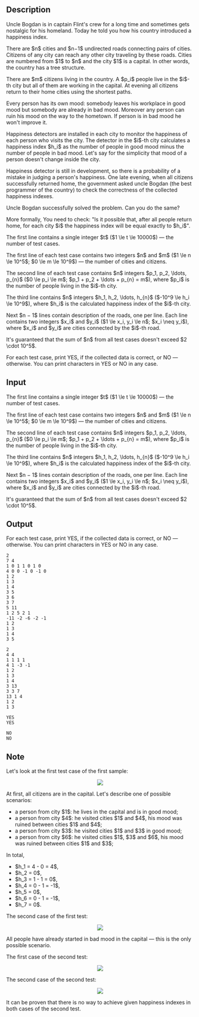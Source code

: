 ## Description

<div><p><span class="tex-font-style-it">Uncle Bogdan is in captain Flint's crew for a long time and sometimes gets nostalgic for his homeland. Today he told you how his country introduced a happiness index.</span></p><p>There are $n$ cities and $n−1$ undirected roads connecting pairs of cities. Citizens of any city can reach any other city traveling by these roads. Cities are numbered from $1$ to $n$ and the city $1$ is a capital. In other words, the country has a tree structure.</p><p>There are $m$ citizens living in the country. A $p_i$ people live in the $i$-th city but all of them are working in the capital. At evening all citizens return to their home cities using the shortest paths. </p><p>Every person has its own mood: somebody leaves his workplace in good mood but somebody are already in bad mood. Moreover any person can ruin his mood on the way to the hometown. <span class="tex-font-style-bf">If person is in bad mood he won't improve it</span>.</p><p>Happiness detectors are installed in each city to monitor the happiness of <span class="tex-font-style-bf">each</span> person who visits the city. The detector in the $i$-th city calculates a happiness index $h_i$ as the number of people in good mood minus the number of people in bad mood. Let's say for the simplicity that <span class="tex-font-style-it">mood of a person doesn't change inside the city</span>.</p><p>Happiness detector is still in development, so there is a probability of a mistake in judging a person's happiness. One late evening, when all citizens successfully returned home, the government asked uncle Bogdan (the best programmer of the country) to check the correctness of the collected happiness indexes.</p><p>Uncle Bogdan successfully solved the problem. Can you do the same?</p><p>More formally, <span class="tex-font-style-it">You need to check: "Is it possible that, after all people return home, for each city $i$ the happiness index will be equal exactly to $h_i$".</span></p></div><div class="input-specification"><p>The first line contains a single integer $t$ ($1 \le t \le 10000$)&nbsp;— the number of test cases.</p><p>The first line of each test case contains two integers $n$ and $m$ ($1 \le n \le 10^5$; $0 \le m \le 10^9$)&nbsp;— the number of cities and citizens.</p><p>The second line of each test case contains $n$ integers $p_1, p_2, \ldots, p_{n}$ ($0 \le p_i \le m$; $p_1 + p_2 + \ldots + p_{n} = m$), where $p_i$ is the number of people living in the $i$-th city.</p><p>The third line contains $n$ integers $h_1, h_2, \ldots, h_{n}$ ($-10^9 \le h_i \le 10^9$), where $h_i$ is the calculated happiness index of the $i$-th city.</p><p>Next $n − 1$ lines contain description of the roads, one per line. Each line contains two integers $x_i$ and $y_i$ ($1 \le x_i, y_i \le n$; $x_i \neq y_i$), where $x_i$ and $y_i$ are cities connected by the $i$-th road.</p><p>It's guaranteed that the sum of $n$ from all test cases doesn't exceed $2 \cdot 10^5$.</p></div><div class="output-specification"><p>For each test case, print <span class="tex-font-style-tt">YES</span>, if the collected data is correct, or <span class="tex-font-style-tt">NO</span>&nbsp;— otherwise. You can print characters in <span class="tex-font-style-tt">YES</span> or <span class="tex-font-style-tt">NO</span> in any case.</p></div>

## Input

<p>The first line contains a single integer $t$ ($1 \le t \le 10000$)&nbsp;— the number of test cases.</p><p>The first line of each test case contains two integers $n$ and $m$ ($1 \le n \le 10^5$; $0 \le m \le 10^9$)&nbsp;— the number of cities and citizens.</p><p>The second line of each test case contains $n$ integers $p_1, p_2, \ldots, p_{n}$ ($0 \le p_i \le m$; $p_1 + p_2 + \ldots + p_{n} = m$), where $p_i$ is the number of people living in the $i$-th city.</p><p>The third line contains $n$ integers $h_1, h_2, \ldots, h_{n}$ ($-10^9 \le h_i \le 10^9$), where $h_i$ is the calculated happiness index of the $i$-th city.</p><p>Next $n − 1$ lines contain description of the roads, one per line. Each line contains two integers $x_i$ and $y_i$ ($1 \le x_i, y_i \le n$; $x_i \neq y_i$), where $x_i$ and $y_i$ are cities connected by the $i$-th road.</p><p>It's guaranteed that the sum of $n$ from all test cases doesn't exceed $2 \cdot 10^5$.</p>

## Output

<p>For each test case, print <span class="tex-font-style-tt">YES</span>, if the collected data is correct, or <span class="tex-font-style-tt">NO</span>&nbsp;— otherwise. You can print characters in <span class="tex-font-style-tt">YES</span> or <span class="tex-font-style-tt">NO</span> in any case.</p>





```input1
2
7 4
1 0 1 1 0 1 0
4 0 0 -1 0 -1 0
1 2
1 3
1 4
3 5
3 6
3 7
5 11
1 2 5 2 1
-11 -2 -6 -2 -1
1 2
1 3
1 4
3 5
```




```input2
2
4 4
1 1 1 1
4 1 -3 -1
1 2
1 3
1 4
3 13
3 3 7
13 1 4
1 2
1 3
```




```output1
YES
YES
```




```output2
NO
NO
```



## Note

<p>Let's look at the first test case of the first sample: </p><center> <img class="tex-graphics" src="file://U7CEDxWj.png" style="max-width: 100.0%;max-height: 100.0%;"> </center><p>At first, all citizens are in the capital. Let's describe one of possible scenarios: </p><ul> <li> a person from city $1$: he lives in the capital and is in good mood; </li><li> a person from city $4$: he visited cities $1$ and $4$, his mood was ruined between cities $1$ and $4$; </li><li> a person from city $3$: he visited cities $1$ and $3$ in good mood; </li><li> a person from city $6$: he visited cities $1$, $3$ and $6$, his mood was ruined between cities $1$ and $3$; </li></ul> In total, <ul> <li> $h_1 = 4 - 0 = 4$, </li><li> $h_2 = 0$, </li><li> $h_3 = 1 - 1 = 0$, </li><li> $h_4 = 0 - 1 = -1$, </li><li> $h_5 = 0$, </li><li> $h_6 = 0 - 1 = -1$, </li><li> $h_7 = 0$. </li></ul><p>The second case of the first test: </p><center> <img class="tex-graphics" src="file://ynYT860O.png" style="max-width: 100.0%;max-height: 100.0%;"> </center><p>All people have already started in bad mood in the capital&nbsp;— this is the only possible scenario.</p><p>The first case of the second test: </p><center> <img class="tex-graphics" src="file://ihVhaZWL.png" style="max-width: 100.0%;max-height: 100.0%;"> </center><p>The second case of the second test: </p><center> <img class="tex-graphics" src="file://lpNpkSuh.png" style="max-width: 100.0%;max-height: 100.0%;"> </center><p>It can be proven that there is no way to achieve given happiness indexes in both cases of the second test. </p>
